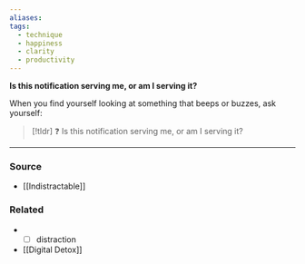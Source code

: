 ```yaml
---
aliases: 
tags:
  - technique
  - happiness
  - clarity
  - productivity
---
```

**Is this notification serving me, or am I serving it?**

When you find yourself looking at something that beeps or buzzes, ask yourself:

> [!tldr] ❓ Is this notification serving me, or am I serving it?

---

### Source
- [[Indistractable]]

### Related
- - [ ]  distraction
- [[Digital Detox]]